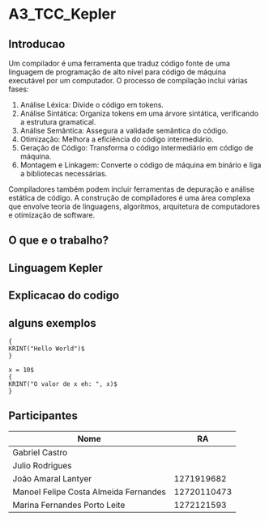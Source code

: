 # A3_TCC_Kepler

## Introducao

Um compilador é uma ferramenta que traduz código fonte de uma linguagem de programação de alto nível para código de máquina executável por um computador. O processo de compilação inclui várias fases:

1. Análise Léxica: Divide o código em tokens.
2. Análise Sintática: Organiza tokens em uma árvore sintática, verificando a estrutura gramatical.
3. Análise Semântica: Assegura a validade semântica do código.
4. Otimização: Melhora a eficiência do código intermediário.
5. Geração de Código: Transforma o código intermediário em código de máquina.
6. Montagem e Linkagem: Converte o código de máquina em binário e liga a bibliotecas necessárias.

Compiladores também podem incluir ferramentas de depuração e análise estática de código. A construção de compiladores é uma área complexa que envolve teoria de linguagens, algoritmos, arquitetura de computadores e otimização de software.

## O que e o trabalho?

## Linguagem Kepler

## Explicacao do codigo

## alguns exemplos

```
{
KRINT("Hello World")$
}
```

```
x = 10$
{
KRINT("O valor de x eh: ", x)$
}
```




## Participantes

| Nome                                   | RA          | 
|----------------------------------------|-------------|
| Gabriel Castro                         |  |  
| Julio Rodrigues                        |  |  
| João Amaral Lantyer                    | 1271919682  | 
| Manoel Felipe Costa Almeida Fernandes  | 12720110473 | 
| Marina Fernandes Porto Leite           | 1272121593  | 